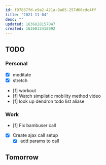 ```yaml
---
id: f97837fd-e9a2-421a-9a65-257d66cdc4ff
title: "2021-11-04"
desc: ""
updated: 1636828157047
created: 1636032418992
---
```


## TODO

### Personal

- [x] meditate
- [x] stretch
- [f] workout
- [f] Watch simplistic mobility method video
- [f] look up dendron todo list aliase

### Work

- [f] Fix bambuser call
- [x] Create ajax call setup
  - [x] add params to call

## Tomorrow
